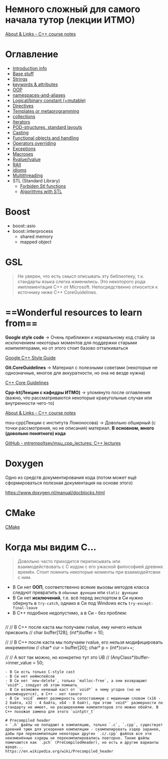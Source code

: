 # Немного сложный для самого начала тутор (лекции ИТМО)

[About & Links - C++ course notes](https://cpp-kt.github.io/cpp-notes/course.html)

# Оглавление
* [Introduction info](resources/info.md)
* [Base stuff](resources/base-stuff.md)
* [Strings](resources/strings.md)
* [keywords & attributes](resources/keywords-attributes.md)
* [OOP](resources/oop.md)
* [namespaces-and-aliases](resources/namespaces-and-aliases.md)
* [Logical/binary constant (+mutable)](resources/logical-binary-immutability.md)
* [Directives](resources/directives.md)
* [Templates or metaprogramming](resources/templates.md)
* [collections](resources/collections.md)
* [Iterators](resources/Iterators.md)
* [POD-structures, standard layouts](resources/pods-and-standard_layouts.md)
* [Casting](resources/cast.md)
* [Functional objects and handling](resources/functional.md)
* [Operators overriding](resources/operators-overriding.md)
* [Exceptions](resources/exceptions.md)
* [Macroses](resources/macro.md)
* [Rvalue/lvalue](resources/rvalue-lvalue.md)
* [RAII](resources/raii.md)
* [idioms](resources/idioms.md)
* [Multithreading](resources/multithreading.md)
* STL (Standard Library)
	* [Forbiden Stl functions ](resources/forbiden-stl-functions.md)
	* [Algorithms with STL](resources/stl-algorithms.md)

# Boost

- boost::asio
- boost::interprocess
    - shared memory
    - mapped object

# GSL

> Не уверен, что есть смысл описывать эту библиотеку, т.к. стандарты языка слегка изменились. Это некоторого рода имплементация С++ от Microsoft. Непосредственно относится к источнику ниже C++ CoreGuidelines.

# ==Wonderful resources to learn from==

**Google style code** → Очень приближен к нормальному код стайлу за исключением некоторых моментов для поддержки старыми компиляторами, но от этого стоит базово отталкиваться

[Google C++ Style Guide](https://google.github.io/styleguide/cppguide.html#Self_contained_Headers)

**Git.CoreGuidelines** → Материал с полезными советами (некоторые не однозначные, многое для аккуратности, но она не везде нужна)

[C++ Core Guidelines](https://isocpp.github.io/CppCoreGuidelines/CppCoreGuidelines)

**Cpp-kt(Лекции с кафедры ИТМО)** → упомянуто после оглавления (важно, что рассматриваются некоторые краеугольные случаи или внутренности чего-то)

[About & Links - C++ course notes](https://cpp-kt.github.io/cpp-notes/course.html)

msu-cpp(Лекции с института Ломоносова) → Довольно обширный (с точки рассмотрения, но не описания) материал. **В основном, много (довольно понятного) кода**

[GitHub - mtrempoltsev/msu_cpp_lectures: C++ lectures](https://github.com/mtrempoltsev/msu_cpp_lectures/tree/master)

# Doxygen
Одно из средств документирования кода (потом может ещё сформироваться полезная документация на основе этого)

https://www.doxygen.nl/manual/docblocks.html

# CMake
[CMake](resources/cmake.md)

# Когда мы видим С...
> Довольно часто приходится переписывать или взаимодействовать с С кодом с его ужасной философией древних времён. Стоит помнить некоторые моменты при взаимодейтсвии с ним.

- В Си нет **ООП**, соответственно всякие вызовы методов класса следуют превратить в `обычные функции` или `static функции`
- В Си нет **исключений**, т.е. всё перед экспортом в Си нужно обернуть в `try-catch`, однако в Си под Windows есть `try-except-final-leave`
- В С++ подобное недопустимо, а в Си - без проблем:
  ```cpp
//
// В С++ после каста мы получаем rvalue, ему ничего нельзя присвоить
//
char buffer[128];
(int*)buffer = 10;

//
// В С++ после каста мы получаем rvalue, его нельзя модифицировать инкрементом
//
char* cur = buffer[20];
char* p   = (int*)cur++;	

//
// А вот так можно, но конкретно тут это UB
//
(AnyClass*)buffer->inner_value = 50;   
  ```
- В Си есть только С-style cast
- В Си нет неймспейсов
- В Си нет `new-delete`, только `malloc-free`, а они возвращают `void*`, следует об этом помнить
- В Си возможен неявный каст от `void*` к чему угодно (но не рекомендуется), в С++ - нет такого
- В Си `void` имеет размерность сопоставимую с машинным словом (x16 - 2 байта, х32 - 4 байта, х64 - 8 байт), при этом `void*` размерности по стандарту не имеет, но расширениями компиляторов это можно обойти. В С++ похожая замена для этого `uintptr_t`

# Precompiled header
> `.h` файлы не попадают в компиляцию, только `.c`, `.cpp`, существует древний трюк для ускорения компиляции - скомпилировать хэдер заранее, дабы при перекомпиляции некоторых других `.c/.cpp` файлов все эти неизменённые хэдеры не перекомпилировались повторно. Такие файлы помечаются как `.pch` (PreCompiledHeader), но есть и другие варианты вроде...
https://en.wikipedia.org/wiki/Precompiled_header